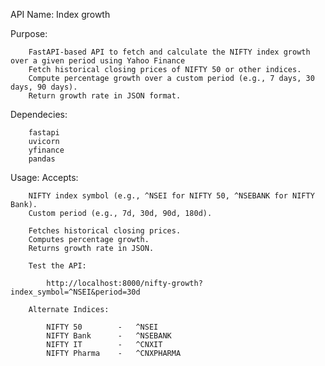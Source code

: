 API Name: Index growth

Purpose:

        FastAPI-based API to fetch and calculate the NIFTY index growth over a given period using Yahoo Finance
        Fetch historical closing prices of NIFTY 50 or other indices.
        Compute percentage growth over a custom period (e.g., 7 days, 30 days, 90 days).
        Return growth rate in JSON format.

Dependecies:

        fastapi 
        uvicorn 
        yfinance 
        pandas
        
Usage:
        Accepts:
            
        NIFTY index symbol (e.g., ^NSEI for NIFTY 50, ^NSEBANK for NIFTY Bank).
        Custom period (e.g., 7d, 30d, 90d, 180d).
        
        Fetches historical closing prices.
        Computes percentage growth.
        Returns growth rate in JSON.
        
        Test the API:

            http://localhost:8000/nifty-growth?index_symbol=^NSEI&period=30d
        
        Alternate Indices:

            NIFTY 50        -   ^NSEI
            NIFTY Bank      - 	^NSEBANK
            NIFTY IT        -   ^CNXIT
            NIFTY Pharma    -   ^CNXPHARMA